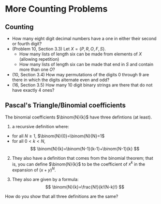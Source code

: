 # More Counting Problems

## Counting

- How many eight digit decimal numbers have a one in either their second or fourth digit?
- (Problem 10, Section 3.3) Let $X=\{P,R,O,F,S\}$. 
    - How many lists of length six can be made from elements of $X$ (allowing repetition)
    - How many lists of length six can be made that end in $S$ and contain more than one $O$?
- (10, Section 3.4) How may permutations of the digits $0$ through $9$ are there in which the digits alternate
even and odd?
- (16, Section 3.5) How many 10 digit binary strings are there that do not have exactly 4 ones?

## Pascal's Triangle/Binomial coefficients

The binomial coefficients $\binom{N}{k}$ have three defintions (at least).

1.  a recursive definition where:

- for all $N\ge 1$, $\binom{N}{0}=\binom{N}{N}=1$ 
- for all $0< k< N$, 
$$
\binom{N}{k}=\binom{N-1}{k-1}+\binom{N-1}{k}
$$

2. They also have a definition that comes from the binomial theorem; that is, you can define $\binom{N}{k}$
to be the coefficient of $x^{k}$ in the expansion of $(x+y)^{N}$.

3. They also are given by a formula:
$$
\binom{N}{k}=\frac{N!}{k!(N-k)!}
$$

How do you show that all three definitions are the same?